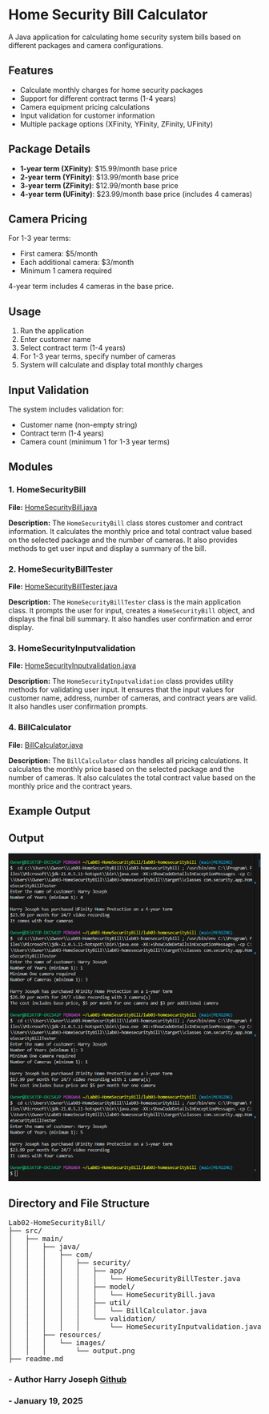 # Home Security Bill Calculator

A Java application for calculating home security system bills based on different packages and camera configurations.

## Features

- Calculate monthly charges for home security packages
- Support for different contract terms (1-4 years)
- Camera equipment pricing calculations
- Input validation for customer information
- Multiple package options (XFinity, YFinity, ZFinity, UFinity)

## Package Details

- **1-year term (XFinity)**: $15.99/month base price
- **2-year term (YFinity)**: $13.99/month base price
- **3-year term (ZFinity)**: $12.99/month base price
- **4-year term (UFinity)**: $23.99/month base price (includes 4 cameras)

## Camera Pricing

For 1-3 year terms:
- First camera: $5/month
- Each additional camera: $3/month
- Minimum 1 camera required

4-year term includes 4 cameras in the base price.

## Usage

1. Run the application
2. Enter customer name
3. Select contract term (1-4 years)
4. For 1-3 year terms, specify number of cameras
5. System will calculate and display total monthly charges

## Input Validation

The system includes validation for:
- Customer name (non-empty string)
- Contract term (1-4 years)
- Camera count (minimum 1 for 1-3 year terms)

## Modules

### 1. HomeSecurityBill
**File:** [HomeSecurityBill.java](src/main/java/com/security/model/HomeSecurityBill.java)

**Description:** 
The `HomeSecurityBill` class stores customer and contract information. It calculates the monthly price and total contract value based on the selected package and the number of cameras. It also provides methods to get user input and display a summary of the bill.

### 2. HomeSecurityBillTester
**File:** [HomeSecurityBillTester.java](src/main/java/com/security/app/HomeSecurityBillTester.java)

**Description:** 
The `HomeSecurityBillTester` class is the main application class. It prompts the user for input, creates a `HomeSecurityBill` object, and displays the final bill summary. It also handles user confirmation and error display.

### 3. HomeSecurityInputvalidation
**File:** [HomeSecurityInputvalidation.java](src/main/java/com/security/validation/HomeSecurityInputvalidation.java)
          
         

**Description:** 
The `HomeSecurityInputvalidation` class provides utility methods for validating user input. It ensures that the input values for customer name, address, number of cameras, and contract years are valid. It also handles user confirmation prompts.

### 4. BillCalculator
**File:** [BillCalculator.java](src/main/java/com/security/util/BillCalculator.java)

**Description:** 
The `BillCalculator` class handles all pricing calculations. It calculates the monthly price based on the selected package and the number of cameras. It also calculates the total contract value based on the monthly price and the contract years.

## Example Output

## Output

![output](src/main/resources/images/OutputResult.png)
        
    

## Directory and File Structure
<pre>
Lab02-HomeSecurityBill/
├── src/
│   ├── main/
│   │   ├── java/
│   │   │   ├── com/
│   │   │   │   ├── security/
│   │   │   │   │   ├── app/
│   │   │   │   │   │   └── HomeSecurityBillTester.java
│   │   │   │   │   ├── model/
│   │   │   │   │   │   └── HomeSecurityBill.java
│   │   │   │   │   ├── util/
│   │   │   │   │   │   └── BillCalculator.java
│   │   │   │   │   └── validation/
│   │   │   │   │       └── HomeSecurityInputvalidation.java
│   │   ├── resources/
│   │   │   └── images/
│   │   │       └── output.png
├── readme.md
</pre>

### - Author Harry Joseph [Github](https://github.com/hjoseph777)
### - January 19, 2025
